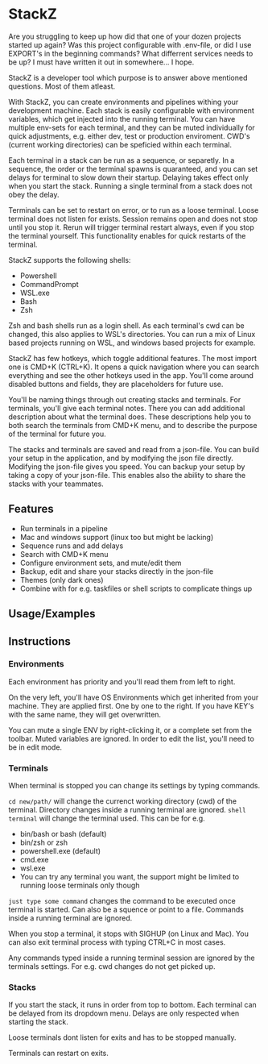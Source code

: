 
# StackZ

Are you struggling to keep up how did that one of your dozen projects started up again? Was this project configurable with .env-file, or did I use EXPORT's in the beginning commands? What differrent services needs to be up?
I must have written it out in somewhere... I hope. 

StackZ is a developer tool which purpose is to answer above mentioned questions. Most of them atleast. 

With StackZ, you can create environments and pipelines withing your development machine. Each stack is easily configurable with environment variables, which get injected into the running terminal. You can have multiple env-sets for each terminal, and they can be muted individually for quick adjustments, e.g. either dev, test or production enviroment. CWD's (current working directories) can be speficied within each terminal.

Each terminal in a stack can be run as a sequence, or separetly. In a sequence, the order or the terminal spawns is quaranteed, and you can set delays for terminal to slow down their startup. Delaying takes effect only when you start the stack. Running a single terminal from a stack does not obey the delay. 

Terminals can be set to restart on error, or to run as a loose terminal. Loose terminal does not listen for exists. Session remains open and does not stop until you stop it. Rerun will trigger terminal restart always, even if you stop the terminal yourself. This functionality enables for quick restarts of the terminal. 

StackZ supports the following shells:

- Powershell
- CommandPrompt
- WSL.exe
- Bash
- Zsh

Zsh and bash shells run as a login shell. As each terminal's cwd can be changed, this also applies to WSL's directories. You can run a mix of Linux based projects running on WSL, and windows based projects for example. 

StackZ has few hotkeys, which toggle additional features. The most import one is CMD+K (CTRL+K). It opens a quick navigation where you can search everything and see the other hotkeys used in the app. You'll come around disabled buttons and fields, they are placeholders for future use. 

You'll be naming things through out creating stacks and terminals. For terminals, you'll give each terminal notes. There you can add additional description about what the terminal does. These descriptions help you to both search the terminals from CMD+K menu, and to describe the purpose of the terminal for future you. 

The stacks and terminals are saved and read from a json-file. You can build your setup in the application, and by modifying the json file directly. Modifying the json-file gives you speed. You can backup your setup by taking a copy of your json-file. This enables also the ability to share the stacks with your teammates. 



## Features

- Run terminals in a pipeline
- Mac and windows support (linux too but might be lacking)
- Sequence runs and add delays
- Search with CMD+K menu
- Configure environment sets, and mute/edit them
- Backup, edit and share your stacks directly in the json-file
- Themes (only dark ones)
- Combine with for e.g. taskfiles or shell scripts to complicate things up



## Usage/Examples

### 


## Instructions

### Environments

Each environment has priority and you'll read them from left to right. 

On the very left, you'll have OS Environments which get inherited from your machine. They are applied first. One by one to the right. If you have KEY's with the same name, they will get overwritten.

You can mute a single ENV by right-clicking it, or a complete set from the toolbar. Muted variables are ignored. In order to edit the list, you'll need to be in edit mode. 

### Terminals

When terminal is stopped you can change its settings by typing commands. 

`cd new/path/` will change the currenct working directory (cwd) of the terminal. Directory changes inside a running terminal are ignored. 
`shell terminal` will change the terminal used. This can be for e.g.

- bin/bash or bash (default)
- bin/zsh or zsh
- powershell.exe (default)
- cmd.exe
- wsl.exe
- You can try any terminal you want, the support might be limited to running loose terminals only though

`just type some command` changes the command to be executed once terminal is started. Can also be a squence or point to a file. Commands inside a running terminal are ignored.

When you stop a terminal, it stops with SIGHUP (on Linux and Mac).
You can also exit terminal process with typing CTRL+C in most cases. 

Any commands typed inside a running terminal session are ignored by the terminals settings. For e.g. cwd changes do not get picked up. 

### Stacks

If you start the stack, it runs in order from top to bottom. Each terminal can be delayed from its dropdown menu. Delays are only respected when starting the stack. 

Loose terminals dont listen for exits and has to be stopped manually.

Terminals can restart on exits.